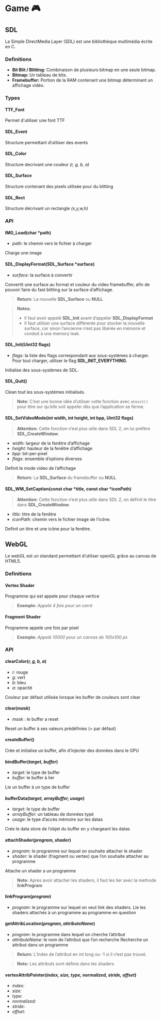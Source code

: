# Game  :video_game:
## SDL
La Simple DirectMedia Layer (SDL) est une bibliothèque multimédia écrite en C.

### Definitions
- **Bit Blit / Blitting:** Combinaison de plusieurs bitmap en une seule bitmap.
- **Bitmap:** Un tableau de bits.
- **Framebuffer:** Portion de la RAM contenant une bitmap déterminant un affichage vidéo.

### Types
#### TTF_Font
Permet d'utiliser une font TTF

#### SDL_Event
Structure permettant d’utiliser des events

#### SDL_Color
Structure decrivant une couleur *(r, g, b, a)*

#### SDL_Surface
Structure contenant des pixels utilisée pour du blitting

#### SDL_Rect
Structure décrivant un rectangle *(x,y,w,h)*

### API
#### IMG_Load(char *path)
- *path:* le chemin vers le fichier à charger

Charge une image

#### SDL_DisplayFormat(SDL_Surface *surface)
- *surface:* la surface à convertir

Convertit une surface au format et couleur du video framebuffer, afin de pouvoir faire du fast blitting sur la surface d’affichage.

> **Return:** La nouvelle **SDL_Surface** ou **NULL**

> **Notes:**
> - Il faut avoir appelé **SDL_Init** avant d’appeler **SDL_DisplayFormat**
> - Il faut utiliser une surface différente pour stocker la nouvelle surface, car sinon l’ancienne n’est pas libérée en mémoire et conduit à une memory leak.

#### SDL_Init(Uint32 flags)
- *flags:* la liste des flags correspondant aux sous-systèmes à charger. Pour tout charger, utiliser le flag **SDL_INIT_EVERYTHING**.

Initialise des sous-systèmes de SDL.

#### SDL_Quit()
Clean tout les sous-systèmes initialisés.

> **Note:**
> C’est une bonne idée d’utiliser cette fonction avec `atexit()` pour être sur qu’elle soit appeler dès que l’application se ferme.

#### SDL_SetVideoMode(int width, int height, int bpp, Uint32 flags)

> **Attention:**
> Cette fonction n’est plus utile dans SDL 2, on lui préfère **SDL_CreateWindow**.

- *width:* largeur de la fenêtre d’affichage
- *height:* hauteur de la fenêtre d’affichage
- *bpp:* bit-per-pixel
- *flags:* ensemble d’options diverses

Definit le mode video de l’affichage

> **Return:** La **SDL_Surface** du framebuffer ou **NULL**

#### SDL_WM_SetCaption(const char *title, const char *iconPath)

> **Attention:**
> Cette fonction n’est plus utile dans SDL 2, on définit le titre dans **SDL_CreateWindow**.

- *title:* titre de la fenêtre
- *iconPath:* chemin vers le fichier image de l’icône.

Definit un titre et une icône pour la fenêtre.

## WebGL
Le webGL est un standard permettant d’utiliser openGL grâce au canvas de HTML5.

### Definitions
#### Vertex Shader
Programme qui est appele pour chaque vertice
> **Exemple:** *Appelé 4 fois pour un carré*

#### Fragment Shader
Programme appele une fois par pixel
> **Exemple:** *Appelé 10000 pour un canvas de 100x100 px*

### API
#### clearColor(*r, g, b, a*)
- *r:* rouge
- *g:* vert
- *b:* bleu
- *a:* opacité

Couleur par défaut utilisée lorsque les buffer de couleurs sont clear

#### clear(*mask*)
- *mask* : le buffer a reset

Reset un buffer à ses valeurs prédéfinies (= par défaut)

#### createBuffer()
Crée et initialise un buffer, afin d’injecter des données dans le GPU

#### bindBuffer(*target, buffer*)
- *target:* le type de buffer
- *buffer:* le buffer à lier

Lie un buffer à un type de buffer

#### bufferData(*target, arrayBuffer, usage*)
- *target:* le type de buffer
- *arrayBuffer:* un tableau de données typé
- *usage:* le type d’accès mémoire sur les datas

Crée le data store de l’objet du buffer en y chargeant les datas

#### attachShader(*program, shader*)
- *program:* le programme sur lequel on souhaite attacher le shader
- *shader:* le shader (fragment ou vertex) que l’on souhaite attacher au programme

Attache un shader a un programme

> **Note:**
> Apres avoir attacher les shaders, il faut les lier avec la methode **linkProgram**

#### linkProgram(*program*)
- *program:* le programme sur lequel on veut link des shaders.
Lie les shaders attachés à un programme au programme en question

#### getAttribLocation(*program, attributeName*)
- *program:* le programme dans lequel on cherche l’attribut
- *attributeName:* le nom de l’attribut que l’on recherche
Recherche un attribut dans un programme

> **Return:** L’index de l’attribut en int long ou -1 si il n’est pas trouvé.

> **Note:**
> Les attributs sont définis dans les shaders

#### vertexAttribPointer(*index, size, type, normalized, stride, offset*)
- *index:*
- *size:*
- *type:*
- *normalized:*
- *stride:*
- *offset:*
